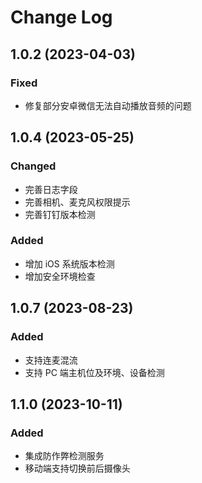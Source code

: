 # Change Log

## 1.0.2 (2023-04-03)

### Fixed
- 修复部分安卓微信无法自动播放音频的问题

## 1.0.4 (2023-05-25)

### Changed
- 完善日志字段
- 完善相机、麦克风权限提示
- 完善钉钉版本检测

### Added
- 增加 iOS 系统版本检测
- 增加安全环境检查

## 1.0.7 (2023-08-23)

### Added
- 支持连麦混流
- 支持 PC 端主机位及环境、设备检测

## 1.1.0 (2023-10-11)

### Added
- 集成防作弊检测服务
- 移动端支持切换前后摄像头
